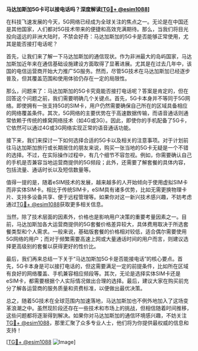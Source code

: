 **马达加斯加5G卡可以接电话吗？深度解读[[TG💪+ @esim1088](https://t.me/s/esim1088)]**

在科技飞速发展的今天，5G网络已经成为全球关注的焦点之一。无论是在中国还是其他国家，人们都对5G技术带来的便捷和高效充满期待。那么，当我们将目光投向遥远的非洲大陆时，不禁会好奇：马达加斯加的5G卡是否能够正常使用，尤其是能否接打电话呢？

首先，让我们来了解一下马达加斯加的通信现状。作为非洲最大的岛屿国家，马达加斯加近年来在通信基础设施建设方面取得了显著进展。尤其是在过去几年中，该国的电信运营商开始大力推广5G服务。然而，尽管5G技术在马达加斯加已经逐步普及，但其覆盖范围和使用体验仍存在一定的局限性。

那么，问题来了：马达加斯加的5G卡究竟能否接打电话呢？答案是肯定的，但在回答这个问题之前，我们需要明确几个关键点。首先，5G卡本身并不等同于5G网络。即使拥有一张支持5G的SIM卡，用户仍然需要确保自己所在的区域具备相应的网络覆盖条件。其次，5G网络的主要优势在于高速数据传输，而语音通话则通常依赖于传统的蜂窝网络技术（如4G或3G）。因此，即使你的手机配备了5G卡，它依然可以通过4G或3G网络实现正常的语音通话功能。

接下来，我们来探讨一下如何选择合适的5G卡以及相关的注意事项。对于计划前往马达加斯加旅行或长期居住的朋友来说，购买一张当地的5G卡无疑是一个不错的选择。不过，在实际操作过程中，有几个细节不容忽视。例如，你需要确认自己的手机是否兼容当地运营商提供的5G频段；此外，还需要了解套餐的具体内容，包括流量、通话时长以及短信数量等。

值得一提的是，随着eSIM技术的发展，越来越多的人开始倾向于使用虚拟SIM卡而非实体SIM卡。相比于传统SIM卡，eSIM具有诸多优势，比如无需更换物理卡片、支持多设备共享、便于远程管理等。如果你对这一新兴技术感兴趣，不妨考虑通过[TG💪+ @esim1088](https://t.me/s/esim1088)获取更多相关信息。

当然，除了技术层面的因素外，价格也是影响用户决策的重要考量因素之一。目前，马达加斯加各大运营商提供的5G套餐价格差异较大，具体费用取决于所选套餐类型和个人需求。一般来说，基础版套餐的价格相对较低，适合偶尔需要使用5G网络的用户；而对于频繁需要高速上网或大量通话时间的用户而言，则建议选择更高级别的套餐以获得更好的性价比。

最后，我们再来总结一下关于“马达加斯加5G卡是否能接电话”的核心要点。首先，5G卡本身是可以接打电话的，但这需要满足一定的前提条件，比如所在区域有良好的网络覆盖、手机兼容相应频段等。其次，无论是选择实体SIM卡还是eSIM卡，都需要根据个人实际情况做出合理的选择。最后，建议大家在购买前充分了解各运营商的服务质量和资费标准，以便做出最优决策。

总之，随着5G技术在全球范围内加速落地，马达加斯加也不例外地加入了这场变革浪潮之中。虽然现阶段还存在一些技术和市场上的挑战，但相信随着时间推移，这些问题都将逐渐得到解决。如果你对马达加斯加的通信环境感兴趣，不妨关注[TG💪+ @esim1088](https://t.me/s/esim1088)，那里汇聚了众多专业人士，他们将为你提供最权威的信息和支持！

[[TG💪+ @esim1088](https://t.me/s/esim1088) ![Image](https://i.postimg.cc/4NQfJmqS/Snipaste-2025-05-13-00-14-12.png)]